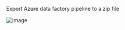 Export Azure data factory pipeline to a zip file

  ![image](https://user-images.githubusercontent.com/72768193/150595427-b67a3c10-41ed-4abe-a345-0bbf46f7186d.png)
